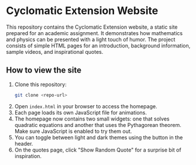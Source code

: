 # Cyclomatic Extension Website

This repository contains the Cyclomatic Extension website, a static site prepared for an academic assignment. It demonstrates how mathematics and physics can be presented with a light touch of humor. The project consists of simple HTML pages for an introduction, background information, sample videos, and inspirational quotes.

## How to view the site

1. Clone this repository:
   ```bash
   git clone <repo-url>
   ```
2. Open `index.html` in your browser to access the homepage.
3. Each page loads its own JavaScript file for animations.
4. The homepage now contains two small widgets: one that solves quadratic
   equations and another that uses the Pythagorean theorem. Make sure
   JavaScript is enabled to try them out.
5. You can toggle between light and dark themes using the button in the header.
6. On the quotes page, click "Show Random Quote" for a surprise bit of inspiration.
